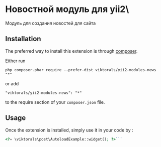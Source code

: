 Новостной модуль для yii2\
====================
Модуль для создания новостей для сайта

Installation
------------

The preferred way to install this extension is through [composer](http://getcomposer.org/download/).

Either run

```
php composer.phar require --prefer-dist viktorals/yii2-modules-news "*"
```

or add

```
"viktorals/yii2-modules-news": "*"
```

to the require section of your `composer.json` file.


Usage
-----

Once the extension is installed, simply use it in your code by  :

```php
<?= \viktorals\post\AutoloadExample::widget(); ?>```